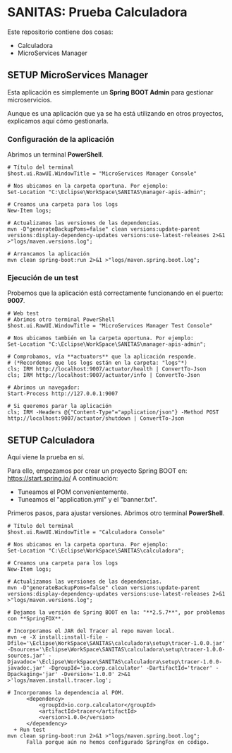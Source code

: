 # SANITAS: Prueba Calculadora

Este repositorio contiene dos cosas:
* Calculadora
* MicroServices Manager

## SETUP MicroServices Manager
Esta aplicación es simplemente un **Spring BOOT Admin** para gestionar microservicios.

Aunque es una aplicación que ya se ha está utilizando en otros proyectos, explicamos aquí cómo gestionarla.

### Configuración de la aplicación
Abrimos un terminal **PowerShell**.
```shell
# Título del terminal
$host.ui.RawUI.WindowTitle = "MicroServices Manager Console"

# Nos ubicamos en la carpeta oportuna. Por ejemplo:
Set-Location "C:\Eclipse\WorkSpace\SANITAS\manager-apis-admin";

# Creamos una carpeta para los logs
New-Item logs;

# Actualizamos las versiones de las dependencias.
mvn -D"generateBackupPoms=false" clean versions:update-parent versions:display-dependency-updates versions:use-latest-releases 2>&1 >"logs/maven.versions.log";

# Arrancamos la aplicación
mvn clean spring-boot:run 2>&1 >"logs/maven.spring.boot.log";
```

### Ejecución de un test
Probemos que la aplicación está correctamente funcionando en el puerto: **9007**.

```shell
# Web test
# Abrimos otro terminal PowerShell
$host.ui.RawUI.WindowTitle = "MicroServices Manager Test Console"

# Nos ubicamos también en la carpeta oportuna. Por ejemplo:
Set-Location "C:\Eclipse\WorkSpace\SANITAS\manager-apis-admin";

# Comprobamos, vía **actuators** que la aplicación responde.
# (*Recordemos que los logs están en la carpeta: "logs"*)
cls; IRM http://localhost:9007/actuator/health | ConvertTo-Json
cls; IRM http://localhost:9007/actuator/info | ConvertTo-Json

# Abrimos un navegador:
Start-Process http://127.0.0.1:9007

# Si queremos parar la aplicación
cls; IRM -Headers @{"Content-Type"="application/json"} -Method POST http://localhost:9007/actuator/shutdown | ConvertTo-Json
```


## SETUP Calculadora
Aquí viene la prueba en sí.

Para ello, empezamos por crear un proyecto Spring BOOT en: https://start.spring.io/
A continuación:
+ Tuneamos el POM convenientemente.
+ Tuneamos el "application.yml" y el "banner.txt".

Primeros pasos, para ajustar versiones.
Abrimos otro terminal **PowerShell**.

```shell
# Título del terminal
$host.ui.RawUI.WindowTitle = "Calculadora Console"

# Nos ubicamos en la carpeta oportuna. Por ejemplo:
Set-Location "C:\Eclipse\WorkSpace\SANITAS\calculadora";

# Creamos una carpeta para los logs
New-Item logs;

# Actualizamos las versiones de las dependencias.
mvn -D"generateBackupPoms=false" clean versions:update-parent versions:display-dependency-updates versions:use-latest-releases 2>&1 >"logs/maven.versions.log";

# Dejamos la versión de Spring BOOT en la: "**2.5.7**", por problemas con **SpringFOX**.

# Incorporamos el JAR del Tracer al repo maven local.
mvn -e -X install:install-file -Dfile='\Eclipse\WorkSpace\SANITAS\calculadora\setup\tracer-1.0.0.jar' -Dsources='\Eclipse\WorkSpace\SANITAS\calculadora\setup\tracer-1.0.0-sources.jar' -Djavadoc='\Eclipse\WorkSpace\SANITAS\calculadora\setup\tracer-1.0.0-javadoc.jar' -DgroupId='io.corp.calculator' -DartifactId='tracer' -Dpackaging='jar' -Dversion='1.0.0' 2>&1 >'logs/maven.install.tracer.log';

# Incorporamos la dependencia al POM.
      <dependency>
          <groupId>io.corp.calculator</groupId>
          <artifactId>tracer</artifactId>
          <version>1.0.0</version>
      </dependency>
  + Run test
mvn clean spring-boot:run 2>&1 >"logs/maven.spring.boot.log";
      Falla porque aún no hemos configurado SpringFox en código.
```
